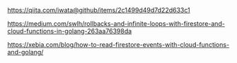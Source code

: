 https://qiita.com/iwata@github/items/2c1499d49d7d22d633c1


https://medium.com/swlh/rollbacks-and-infinite-loops-with-firestore-and-cloud-functions-in-golang-263aa76398da


https://xebia.com/blog/how-to-read-firestore-events-with-cloud-functions-and-golang/